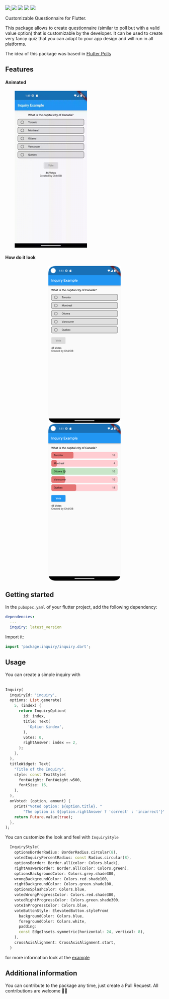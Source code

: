<p>
  <a href="https://github.com/Ch4rl3B/inquiry">
    <img src="https://img.shields.io/github/stars/Ch4rl3B/inquiry?logo=github" />
  </a>
  <img src="https://img.shields.io/github/license/Ch4rl3B/inquiry?logo=github" />
  <img src="https://img.shields.io/badge/latest-0.0.5-blue.svg" />
  <img src="https://img.shields.io/badge/flutter-v3.3.0-blue.svg" />
  <img src="https://img.shields.io/badge/dart-v2.18.0-blue.svg" />
</p>

Customizable Questionnaire for Flutter.

This package allows to create questionnaire (similar to poll but with a valid value option)
that is customizable by the developer. It can be used to create very fancy quiz that you can
adapt to your app design and will run in all platforms. 

The idea of this package was based in [Flutter Polls](https://pub.dev/packages/flutter_polls)

## Features

#### Animated

<img src="https://github.com/Ch4rl3B/inquiry/blob/main/media/device-2023-03-02-014945.gif?raw=true" alt="animated demo" width="230px" hspace="30" />

#### How do it look
<p align="center">
<img src="https://github.com/Ch4rl3B/inquiry/blob/main/media/Screenshot_20230302_015107.png?raw=true" alt="animated demo" width="230px" hspace="30" />
<img src="https://github.com/Ch4rl3B/inquiry/blob/main/media/Screenshot_20230302_015125.png?raw=true" alt="animated demo" width="230px" hspace="30" />
</p>

## Getting started

In the `pubspec.yaml` of your flutter project, add the following dependency:

```yaml
dependencies:
  ...
  inquiry: latest_version
```

Import it:

```dart
import 'package:inquiry/inquiry.dart';
```

## Usage

You can create a simple inquiry with

```dart

Inquiry(
  inquiryId: 'inquiry',
  options: List.generate(
    5, (index) {
      return InquiryOption(
        id: index,
        title: Text(
          'Option $index',
        ),
        votes: 0,
        rightAnswer: index == 2,
      );
    },
  ),
  titleWidget: Text(
    "Title of the Inquiry",
    style: const TextStyle(
      fontWeight: FontWeight.w500,
      fontSize: 16,
    ),
  ),
  onVoted: (option, amount) {
    print("Voted option: ${option.title}. "
        "The option is ${option.rightAnswer ? 'correct' : 'incorrect'}");
    return Future.value(true);
  },
);
```

You can customize the look and feel with `InquiryStyle`

```dart
  InquiryStyle(
    optionsBorderRadius: BorderRadius.circular(8),
    votedInquiryPercentRadius: const Radius.circular(8),
    optionsBorder: Border.all(color: Colors.black),
    rightAnswerBorder: Border.all(color: Colors.green),
    optionsBackgroundColor: Colors.grey.shade300,
    wrongBackgroundColor: Colors.red.shade100,
    rightBackgroundColor: Colors.green.shade100,
    optionsSplashColor: Colors.blue,
    votedWrongProgressColor: Colors.red.shade300,
    votedRightProgressColor: Colors.green.shade300,
    voteInProgressColor: Colors.blue,
    voteButtonStyle: ElevatedButton.styleFrom(
      backgroundColor: Colors.blue,
      foregroundColor: Colors.white,
      padding:
      const EdgeInsets.symmetric(horizontal: 24, vertical: 8),
    ),
    crossAxisAlignment: CrossAxisAlignment.start,
  )
```

for more information look at the [example](https://github.com/Ch4rl3B/inquiry/blob/main/example/lib/main.dart)

## Additional information

You can contribute to the package any time, just create a Pull Request.
All contributions are welcome 👍🏼